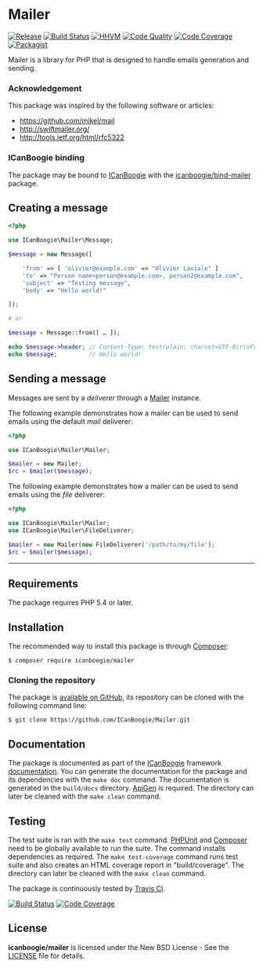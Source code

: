 # Mailer

[![Release](https://img.shields.io/packagist/v/icanboogie/mailer.svg)](https://packagist.org/packages/icanboogie/mailer)
[![Build Status](https://img.shields.io/travis/ICanBoogie/Mailer/master.svg)](http://travis-ci.org/ICanBoogie/Mailer)
[![HHVM](https://img.shields.io/hhvm/icanboogie/mailer.svg)](http://hhvm.h4cc.de/package/icanboogie/mailer)
[![Code Quality](https://img.shields.io/scrutinizer/g/ICanBoogie/Mailer/master.svg)](https://scrutinizer-ci.com/g/ICanBoogie/Mailer)
[![Code Coverage](https://img.shields.io/coveralls/ICanBoogie/Mailer/master.svg)](https://coveralls.io/r/ICanBoogie/Mailer)
[![Packagist](https://img.shields.io/packagist/dt/icanboogie/mailer.svg)](https://packagist.org/packages/icanboogie/mailer)


Mailer is a library for PHP that is designed to handle emails generation and sending.





### Acknowledgement

This package was inspired by the following software or articles:

- <https://github.com/mikel/mail>
- <http://swiftmailer.org/>
- <http://tools.ietf.org/html/rfc5322>





### ICanBoogie binding

The package may be bound to [ICanBoogie][] with the [icanboogie/bind-mailer][] package.





## Creating a message

```php
<?php

use ICanBoogie\Mailer\Message;

$message = new Message([

	'from' => [ 'olivier@example.com' => "Olivier Laviale" ]
	'to' => "Person name<person@example.com>, person2@example.com",
	'subject' => "Testing message",
	'body' => "Hello world!"

]);

# or

$message = Message::from([ … ]);

echo $message->header; // Content-Type: text/plain; charset=UTF-8\r\nFrom: Olivier Laviale <olivier@ex…
echo $message;         // Hello world!
```





## Sending a message

Messages are sent by a _deliverer_ through a [Mailer][] instance.

The following example demonstrates how a mailer can be used to send emails using the default _mail_
deliverer:

```php
<?php

use ICanBoogie\Mailer\Mailer;

$mailer = new Mailer;
$rc = $mailer($message);
```

The following example demonstrates how a mailer can be used to send emails using the _file_
deliverer:

```php
<?php

use ICanBoogie\Mailer\Mailer;
use ICanBoogie\Mailer\FileDeliverer;

$mailer = new Mailer(new FileDeliverer('/path/to/my/file');
$rc = $mailer($message);
```





----------





## Requirements

The package requires PHP 5.4 or later.





## Installation

The recommended way to install this package is through [Composer](http://getcomposer.org/):

```
$ composer require icanboogie/mailer
```






### Cloning the repository

The package is [available on GitHub](https://github.com/ICanBoogie/Mailer), its repository can be
cloned with the following command line:

	$ git clone https://github.com/ICanBoogie/Mailer.git





## Documentation

The package is documented as part of the [ICanBoogie][] framework
[documentation][]. You can generate the documentation for the package
and its dependencies with the `make doc` command. The documentation is generated in the
`build/docs` directory. [ApiGen](http://apigen.org/) is required. The directory can later be
cleaned with the `make clean` command.





## Testing

The test suite is ran with the `make test` command. [PHPUnit](https://phpunit.de/) and
[Composer](http://getcomposer.org/) need to be globally available to run the suite. The command
installs dependencies as required. The `make test-coverage` command runs test suite and also
creates an HTML coverage report in "build/coverage". The directory can later be cleaned with
the `make clean` command.

The package is continuously tested by [Travis CI](http://about.travis-ci.org/).

[![Build Status](https://img.shields.io/travis/ICanBoogie/Mailer/master.svg)](http://travis-ci.org/ICanBoogie/Mailer)
[![Code Coverage](https://img.shields.io/coveralls/ICanBoogie/Mailer/master.svg)](https://coveralls.io/r/ICanBoogie/Mailer)





## License

**icanboogie/mailer** is licensed under the New BSD License - See the [LICENSE](LICENSE) file for details.




[ICanBoogie]: http://icanboogie.org
[icanboogie/bind-mailer]: https://github.com/ICanBoogie/bind-mailer
[documentation]: http://api.icanboogie.org/mailer/1.1/
[Mailer]: http://api.icanboogie.org/mailer/1.1/class-ICanBoogie.Mailer.Mailer.html
